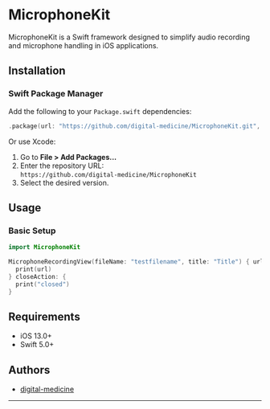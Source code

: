 # MicrophoneKit

MicrophoneKit is a Swift framework designed to simplify audio recording and microphone handling in iOS applications.

## Installation

### Swift Package Manager

Add the following to your `Package.swift` dependencies:

```swift
.package(url: "https://github.com/digital-medicine/MicrophoneKit.git", from: "1.0.0")
```

Or use Xcode:

1. Go to **File > Add Packages...**
2. Enter the repository URL:  
   `https://github.com/digital-medicine/MicrophoneKit`
3. Select the desired version.

## Usage

### Basic Setup

```swift
import MicrophoneKit

MicrophoneRecordingView(fileName: "testfilename", title: "Title") { url in
  print(url)
} closeAction: {
  print("closed")
}
```

## Requirements

- iOS 13.0+
- Swift 5.0+
## Authors

- [digital-medicine](https://github.com/digital-medicine)

---

